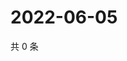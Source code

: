 # 2022-06-05

共 0 条

<!-- BEGIN WEIBO -->
<!-- 最后更新时间 Sun Jun 05 2022 01:01:08 GMT+0800 (China Standard Time) -->

<!-- END WEIBO -->
